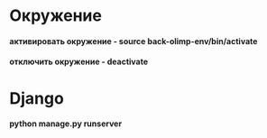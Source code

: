 
# Окружение
#### активировать окружение - source back-olimp-env/bin/activate
#### отключить окружение - deactivate

# Django
#### python manage.py runserver